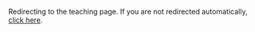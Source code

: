 <!DOCTYPE html>
<html lang="en">
<head>
    <title>Redirecting...</title>
    <script>
        window.location.href = "teaching_test.html";
    </script>
</head>
<body>
    <p>Redirecting to the teaching page. If you are not redirected automatically, <a href="teaching_test.html">click here</a>.</p>
</body>
</html>
